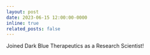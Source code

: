 ```yaml
---
layout: post
date: 2023-06-15 12:00:00-0000
inline: true
related_posts: false
---
```


Joined Dark Blue Therapeutics as a Research Scientist!
